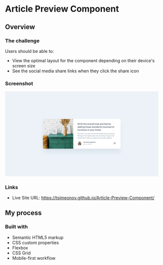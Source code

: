 # Article Preview Component

## Overview

### The challenge

Users should be able to:

- View the optimal layout for the component depending on their device's screen size
- See the social media share links when they click the share icon

### Screenshot

![](./design/desktop-design.jpg)

### Links

- Live Site URL: https://tsimeonov.github.io/Article-Preview-Component/

## My process

### Built with

- Semantic HTML5 markup
- CSS custom properties
- Flexbox
- CSS Grid
- Mobile-first workflow
